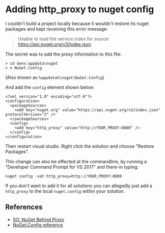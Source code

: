 # Adding http_proxy to nuget config

I couldn't build a project locally because it wouldn't restore its nuget packages and kept receiving this error message:

> Unable to load the service index for source https://api.nuget.org/v3/index.json.

The secret was to add the proxy information to this file:


	> cd $env:appdata\nuget
	> n NuGet.Config


(Also known as `%appdata%\nuget\NuGet.Config`)


And add the `config` element shown below:


	<?xml version="1.0" encoding="utf-8"?>
	<configuration>
	  <packageSources>
		<add key="nuget.org" value="https://api.nuget.org/v3/index.json" protocolVersion="3" />
	  </packageSources>
	  <config>
		<add key="http_proxy" value="http://YOUR_PROXY:8080" />
	  </config>
	</configuration>

Then restart visual studio. Right click the solution and choose "Restore Packages".

This change can also be effected at the commandline, by running a "Developer Command Prompt for VS 2017" and there-in typing:

	nuget config -set http_proxy=http://YOUR_PROXY:8080



If you don't want to add it for all solutions you can allegedly just add a `http_proxy` to the local `nuget.config` within your solution.

## References

 * [SO: NuGet Behind Proxy](https://stackoverflow.com/questions/9232160/nuget-behind-proxy)
 * [NuGet.Config reference](https://docs.microsoft.com/en-us/nuget/schema/nuget-config-file)